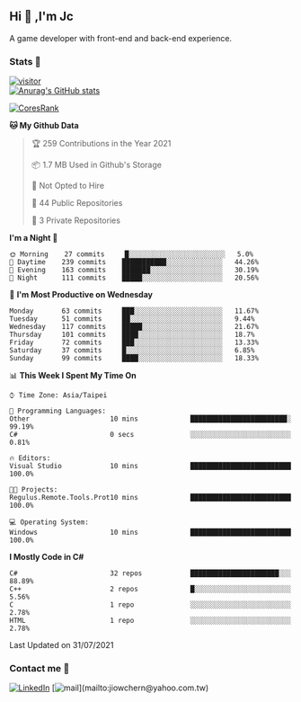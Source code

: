 ## Hi 👋 ,I'm Jc  

A game developer with front-end and back-end experience.  

### Stats  📝
[![visitor](https://visitor-badge.glitch.me/badge?page_id=jiowchern.jiowchern&style=flat-square&color=0088cc)](https://visitor-badge.glitch.me/badge?page_id=jiowchern.jiowchern&style=flat-square&color=0088cc)  
[![Anurag's GitHub stats](https://github-readme-stats.vercel.app/api?username=jiowchern&count_private=true&&show_icons=true)](https://github.com/anuraghazra/github-readme-stats)  
<!-- [![trophy](https://github-profile-trophy.vercel.app/?username=jiowchern)](https://github.com/ryo-ma/github-profile-trophy)   -->
[![CoresRank](https://cr-ss-service.azurewebsites.net/api/ScreenShot?widget=summary&username=jiowchern)](https://cr-ss-service.azurewebsites.net/api/ScreenShot?widget=summary&username=jiowchern)


<!--START_SECTION:waka-->
**🐱 My Github Data** 

> 🏆 259 Contributions in the Year 2021
 > 
> 📦 1.7 MB Used in Github's Storage 
 > 
> 🚫 Not Opted to Hire
 > 
> 📜 44 Public Repositories 
 > 
> 🔑 3 Private Repositories  
 > 
**I'm a Night 🦉** 

```text
🌞 Morning    27 commits     █░░░░░░░░░░░░░░░░░░░░░░░░   5.0% 
🌆 Daytime    239 commits    ███████████░░░░░░░░░░░░░░   44.26% 
🌃 Evening    163 commits    ███████░░░░░░░░░░░░░░░░░░   30.19% 
🌙 Night      111 commits    █████░░░░░░░░░░░░░░░░░░░░   20.56%

```
📅 **I'm Most Productive on Wednesday** 

```text
Monday       63 commits     ███░░░░░░░░░░░░░░░░░░░░░░   11.67% 
Tuesday      51 commits     ██░░░░░░░░░░░░░░░░░░░░░░░   9.44% 
Wednesday    117 commits    █████░░░░░░░░░░░░░░░░░░░░   21.67% 
Thursday     101 commits    ████░░░░░░░░░░░░░░░░░░░░░   18.7% 
Friday       72 commits     ███░░░░░░░░░░░░░░░░░░░░░░   13.33% 
Saturday     37 commits     █░░░░░░░░░░░░░░░░░░░░░░░░   6.85% 
Sunday       99 commits     ████░░░░░░░░░░░░░░░░░░░░░   18.33%

```


📊 **This Week I Spent My Time On** 

```text
⌚︎ Time Zone: Asia/Taipei

💬 Programming Languages: 
Other                    10 mins             ████████████████████████░   99.19% 
C#                       0 secs              ░░░░░░░░░░░░░░░░░░░░░░░░░   0.81%

🔥 Editors: 
Visual Studio            10 mins             █████████████████████████   100.0%

🐱‍💻 Projects: 
Regulus.Remote.Tools.Prot10 mins             █████████████████████████   100.0%

💻 Operating System: 
Windows                  10 mins             █████████████████████████   100.0%

```

**I Mostly Code in C#** 

```text
C#                       32 repos            ██████████████████████░░░   88.89% 
C++                      2 repos             █░░░░░░░░░░░░░░░░░░░░░░░░   5.56% 
C                        1 repo              ░░░░░░░░░░░░░░░░░░░░░░░░░   2.78% 
HTML                     1 repo              ░░░░░░░░░░░░░░░░░░░░░░░░░   2.78%

```



 Last Updated on 31/07/2021
<!--END_SECTION:waka-->



### Contact me 💬
[![LinkedIn](https://img.shields.io/badge/-JiowchernChen-0077B5?style==flat-square&logo=LinkedIn&logoColor=white)](https://www.linkedin.com/in/jiowchern-chen-4aaa90b7/) [![mail](https://img.shields.io/badge/-jiowchern%40yahoo.com.tw-blueviolet?style=flat-square&logo=yahoo!)](mailto:jiowchern@yahoo.com.tw)    

<!-- [![Linkedin Badge](https://img.shields.io/badge/-LinkedIn-blue?style=flat-square&logo=Linkedin&logoColor=white&link=https://www.linkedin.com/in/jiowchern-chen-4aaa90b7/)](https://www.linkedin.com/in/jiowchern-chen-4aaa90b7/) -->


<!--
**jiowchern/jiowchern** is a ✨ _special_ ✨ repository because its `README.md` (this file) appears on your GitHub profile.

Here are some ideas to get you started:

- 🔭 I’m currently working on ...
- 🌱 I’m currently learning ...
- 👯 I’m looking to collaborate on ...
- 🤔 I’m looking for help with ...
- 💬 Ask me about ...
- 📫 How to reach me: ...
- 😄 Pronouns: ...
- ⚡ Fun fact: ...
-->
